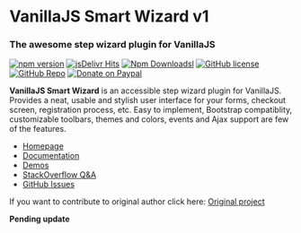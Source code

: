 # VanillaJS Smart Wizard v1
### The awesome step wizard plugin for VanillaJS

[![npm version](https://badge.fury.io/js/vanillajs-smartwizard.svg)](https://www.npmjs.com/package/vanillajs-smartwizard)
[![jsDelivr Hits](https://data.jsdelivr.com/v1/package/npm/vanillajs-smartwizard/badge?style=rounded)](https://www.jsdelivr.com/package/npm/vanillajs-smartwizard)
[![Npm Downloadsl](https://badgen.net/npm/dm/vanillajs-smartwizard?icon=npm)](https://www.npmjs.com/package/vanillajs-smartwizard)
[![GitHub license](https://img.shields.io/badge/license-MIT-blue.svg)](https://raw.githubusercontent.com/jmarquez84/vanillajs-smartwizard/master/LICENSE)
[![GitHub Repo](https://badgen.net/badge/icon/vanillajs-smartwizard?icon=github&label=&color=0da4d3)](https://github.com/jmarquez84/vanillajs-smartwizard)
[![Donate on Paypal](https://img.shields.io/badge/PayPal-jmarquezgomez84-blue.svg)](https://www.paypal.me/jmarquezgomez84)


**VanillaJS Smart Wizard** is an accessible step wizard plugin for VanillaJS. Provides a neat, usable and stylish user interface for your forms, checkout screen, registration process, etc. Easy to implement, Bootstrap compatiblity, customizable toolbars, themes and colors, events and Ajax support are few of the features.

+ [Homepage](https://techlaboratory.net/jquery-smartwizard)
+ [Documentation](https://techlaboratory.net/jquery-smartwizard#documentation)
+ [Demos](https://techlaboratory.net/jquery-smartwizard#demo)
+ [StackOverflow Q&A](https://stackoverflow.com/questions/tagged/smart-wizard)
+ [GitHub Issues](https://github.com/techlab/jquery-smartwizard/issues)

If you want to contribute to original author click here: [Original project](https://github.com/techlab/jquery-smartwizard)

**Pending update**
